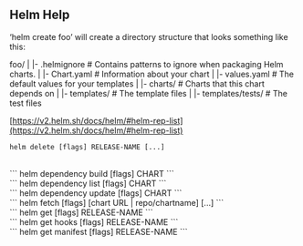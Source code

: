 ## Helm Help

‘helm create foo’ will create a directory structure that looks something like this:

foo/
\|
\|\- \.helmignore \# Contains patterns to ignore when packaging Helm charts\.
\|
\|\- Chart\.yaml \# Information about your chart
\|
\|\- values\.yaml \# The default values for your templates
\|
\|\- charts/ \# Charts that this chart depends on
\|
\|\- templates/ \# The template files
\|
\|\- templates/tests/ \# The test files

[https://v2.helm.sh/docs/helm/#helm-rep-list](https://v2.helm.sh/docs/helm/#helm-rep-list)
<br>
```
helm delete [flags] RELEASE-NAME [...]
```
<br>
```
helm dependency build [flags] CHART
```
<br>
```
helm dependency list [flags] CHART
```
<br>
```
helm dependency update [flags] CHART
```
<br>
```
helm fetch [flags] [chart URL | repo/chartname] [...]
```
<br>
```
helm get [flags] RELEASE-NAME
```
<br>
```
helm get hooks [flags] RELEASE-NAME
```
<br>
```
helm get manifest [flags] RELEASE-NAME
```